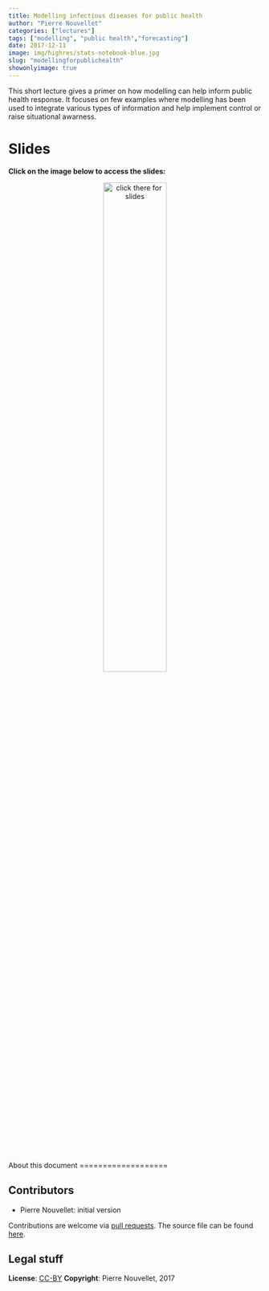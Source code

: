 ```yaml
---
title: Modelling infectious diseases for public health
author: "Pierre Nouvellet"
categories: ["lectures"]
tags: ["modelling", "public health","forecasting"]
date: 2017-12-11
image: img/highres/stats-notebook-blue.jpg
slug: "modellingforpublichealth"
showonlyimage: true
---
```


This short lecture gives a primer on how modelling can help inform
public health response. It focuses on few examples where modelling has
been used to integrate various types of information and help implement
control or raise situational awarness.

Slides
======

**Click on the image below to access the slides:**

<center>
<a href="../../slides/modelling-public-health/modelling-public-health.pptx"><img class="gateway" src="../../img/highres/stats-notebook-blue.jpg" width="50%" alt="click there for slides" align="middle"></a>
</center>
About this document
===================

Contributors
------------

-   Pierre Nouvellet: initial version

Contributions are welcome via [pull
requests](https://github.com/reconhub/learn/pulls). The source file can
be found
[here](https://github.com/reconhub/learn/blob/master/static/slides/modelling-public-health/modelling-public-health.pptx).

Legal stuff
-----------

**License**: [CC-BY](https://creativecommons.org/licenses/by/3.0/)
**Copyright**: Pierre Nouvellet, 2017

